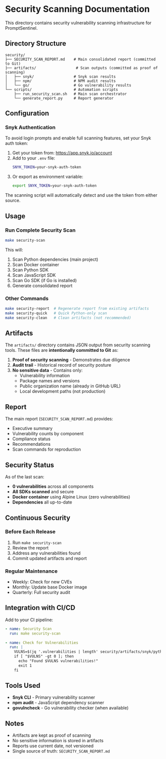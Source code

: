 # Security Scanning Documentation

This directory contains security vulnerability scanning infrastructure for PromptSentinel.

## Directory Structure

```
security/
├── SECURITY_SCAN_REPORT.md    # Main consolidated report (committed to Git)
├── artifacts/                  # Scan outputs (committed as proof of scanning)
│   ├── snyk/                  # Snyk scan results
│   ├── npm/                   # NPM audit results
│   └── go/                    # Go vulnerability results
└── scripts/                   # Automation scripts
    ├── run_security_scan.sh   # Main scan orchestrator
    └── generate_report.py     # Report generator
```

## Configuration

### Snyk Authentication
To avoid login prompts and enable full scanning features, set your Snyk auth token:

1. Get your token from: https://app.snyk.io/account
2. Add to your `.env` file:
   ```bash
   SNYK_TOKEN=your-snyk-auth-token
   ```
3. Or export as environment variable:
   ```bash
   export SNYK_TOKEN=your-snyk-auth-token
   ```

The scanning script will automatically detect and use the token from either source.

## Usage

### Run Complete Security Scan
```bash
make security-scan
```

This will:
1. Scan Python dependencies (main project)
2. Scan Docker container
3. Scan Python SDK
4. Scan JavaScript SDK
5. Scan Go SDK (if Go is installed)
6. Generate consolidated report

### Other Commands
```bash
make security-report  # Regenerate report from existing artifacts
make security-quick   # Quick Python-only scan
make security-clean   # Clean artifacts (not recommended)
```

## Artifacts

The `artifacts/` directory contains JSON output from security scanning tools. These files are **intentionally committed to Git** as:

1. **Proof of security scanning** - Demonstrates due diligence
2. **Audit trail** - Historical record of security posture
3. **No sensitive data** - Contains only:
   - Vulnerability information
   - Package names and versions
   - Public organization name (already in GitHub URL)
   - Local development paths (not production)

## Report

The main report (`SECURITY_SCAN_REPORT.md`) provides:
- Executive summary
- Vulnerability counts by component
- Compliance status
- Recommendations
- Scan commands for reproduction

## Security Status

As of the last scan:
- **0 vulnerabilities** across all components
- **All SDKs scanned** and secure
- **Docker container** using Alpine Linux (zero vulnerabilities)
- **Dependencies** all up-to-date

## Continuous Security

### Before Each Release
1. Run `make security-scan`
2. Review the report
3. Address any vulnerabilities found
4. Commit updated artifacts and report

### Regular Maintenance
- Weekly: Check for new CVEs
- Monthly: Update base Docker image
- Quarterly: Full security audit

## Integration with CI/CD

Add to your CI pipeline:
```yaml
- name: Security Scan
  run: make security-scan
  
- name: Check for Vulnerabilities
  run: |
    VULNS=$(jq '.vulnerabilities | length' security/artifacts/snyk/python-report.json)
    if [ "$VULNS" -gt 0 ]; then
      echo "Found $VULNS vulnerabilities!"
      exit 1
    fi
```

## Tools Used

- **Snyk CLI** - Primary vulnerability scanner
- **npm audit** - JavaScript dependency scanner
- **govulncheck** - Go vulnerability checker (when available)

## Notes

- Artifacts are kept as proof of scanning
- No sensitive information is stored in artifacts
- Reports use current date, not versioned
- Single source of truth: `SECURITY_SCAN_REPORT.md`